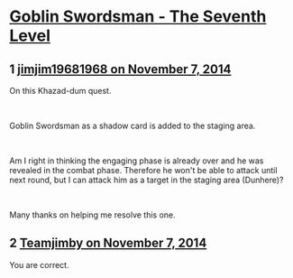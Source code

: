 # [Goblin Swordsman - The Seventh Level](https://community.fantasyflightgames.com/topic/126601-goblin-swordsman-the-seventh-level/)

## 1 [jimjim19681968 on November 7, 2014](https://community.fantasyflightgames.com/topic/126601-goblin-swordsman-the-seventh-level/?do=findComment&comment=1325752)

On this Khazad-dum quest.

 

Goblin Swordsman as a shadow card is added to the staging area.

 

Am I right in thinking the engaging phase is already over and he was revealed in the combat phase. Therefore he won't be able to attack until next round, but I can attack him as a target in the staging area (Dunhere)?

 

Many thanks on helping me resolve this one.

## 2 [Teamjimby on November 7, 2014](https://community.fantasyflightgames.com/topic/126601-goblin-swordsman-the-seventh-level/?do=findComment&comment=1325813)

You are correct.

